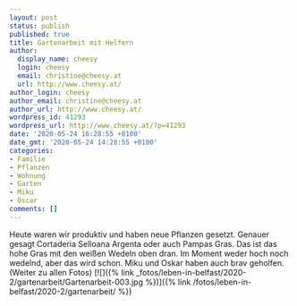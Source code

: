 ```yaml
---
layout: post
status: publish
published: true
title: Gartenarbeit mit Helfern
author:
  display_name: cheesy
  login: cheesy
  email: christine@cheesy.at
  url: http://www.cheesy.at/
author_login: cheesy
author_email: christine@cheesy.at
author_url: http://www.cheesy.at/
wordpress_id: 41293
wordpress_url: http://www.cheesy.at/?p=41293
date: '2020-05-24 16:28:55 +0100'
date_gmt: '2020-05-24 14:28:55 +0100'
categories:
- Familie
- Pflanzen
- Wohnung
- Garten
- Miku
- Oscar
comments: []
---
```

Heute waren wir produktiv und haben neue Pflanzen gesetzt. Genauer gesagt Cortaderia Selloana Argenta oder auch Pampas Gras. Das ist das hohe Gras mit den weißen Wedeln oben dran. Im Moment weder hoch noch wedelnd, aber das wird schon.
Miku und Oskar haben auch brav geholfen. (Weiter zu allen Fotos)
[![]({% link _fotos/leben-in-belfast/2020-2/gartenarbeit/Gartenarbeit-003.jpg %})]({% link /fotos/leben-in-belfast/2020-2/gartenarbeit/ %})
